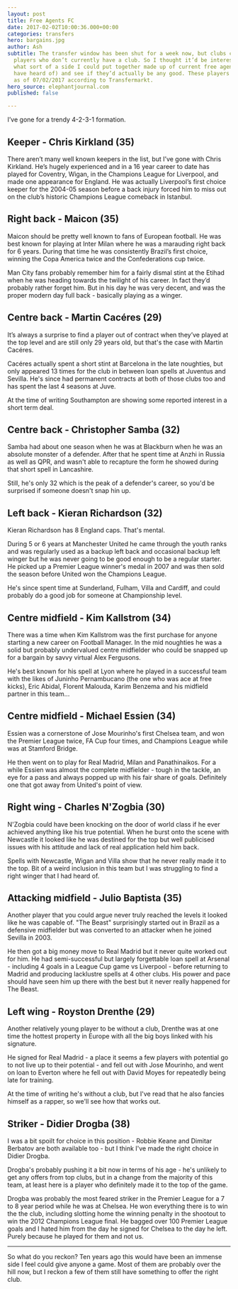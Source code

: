 ```yaml
---
layout: post
title: Free Agents FC
date: 2017-02-02T10:00:36.000+00:00
categories: transfers
hero: bargains.jpg
author: Ash
subtitle: The transfer window has been shut for a week now, but clubs can still sign
  players who don’t currently have a club. So I thought it’d be interesting to see
  what sort of a side I could put together made up of current free agents (that I
  have heard of) and see if they’d actually be any good. These players were available
  as of 07/02/2017 according to Transfermarkt.
hero_source: elephantjournal.com
published: false

---
```

I’ve gone for a trendy 4-2-3-1 formation.

## Keeper - Chris Kirkland (35)

There aren’t many well known keepers in the list, but I’ve gone with Chris Kirkland. He’s hugely experienced and in a 16 year career to date has played for Coventry, Wigan, in the Champions League for Liverpool, and made one appearance for England. He was actually Liverpool’s first choice keeper for the 2004-05 season before a back injury forced him to miss out on the club’s historic Champions League comeback in Istanbul.

## Right back - Maicon (35)

Maicon should be pretty well known to fans of European football. He was best known for playing at Inter Milan where he was a marauding right back for 6 years. During that time he was consistently Brazil’s first choice, winning the Copa America twice and the Confederations cup twice.

Man City fans probably remember him for a fairly dismal stint at the Etihad when he was heading towards the twilight of his career. In fact they’d probably rather forget him. But in his day he was very decent, and was the proper modern day full back - basically playing as a winger.

## Centre back - Martin Cacéres (29)

It’s always a surprise to find a player out of contract when they’ve played at the top level and are still only 29 years old, but that's the case with Martin Cacéres.

Cacéres actually spent a short stint at Barcelona in the late noughties, but only appeared 13 times for the club in between loan spells at Juventus and Sevilla. He's since had permanent contracts at both of those clubs too and has spent the last 4 seasons at Juve.

At the time of writing Southampton are showing some reported interest in a short term deal.

## Centre back - Christopher Samba (32)

Samba had about one season when he was at Blackburn when he was an absolute monster of a defender. After that he spent time at Anzhi in Russia as well as QPR, and wasn't able to recapture the form he showed during that short spell in Lancashire.

Still, he's only 32 which is the peak of a defender's career, so you'd be surprised if someone doesn't snap hin up.

## Left back - Kieran Richardson (32)

Kieran Richardson has 8 England caps. That's mental.

During 5 or 6 years at Manchester United he came through the youth ranks and was regularly used as a backup left back and occasional backup left winger but he was never going to be good enough to be a regular starter. He picked up a Premier League winner's medal in 2007 and was then sold the season before United won the Champions League.

He's since spent time at Sunderland, Fulham, Villa and Cardiff, and could probably do a good job for someone at Championship level.

## Centre midfield - Kim Kallstrom (34)

There was a time when Kim Kallstrom was the first purchase for anyone starting a new career on Football Manager. In the mid noughties he was a solid but probably undervalued centre midfielder who could be snapped up for a bargain by savvy virtual Alex Fergusons.

He's best known for his spell at Lyon where he played in a successful team with the likes of Juninho Pernambucano (the one who was ace at free kicks), Eric Abidal, Florent Malouda, Karim Benzema and his midfield partner in this team...

## Centre midfield - Michael Essien (34)

Essien was a cornerstone of Jose Mourinho's first Chelsea team, and won the Premier League twice, FA Cup four times, and Champions League while was at Stamford Bridge.

He then went on to play for Real Madrid, Milan and Panathinaikos. For a while Essien was almost the complete midfielder - tough in the tackle, an eye for a pass and always popped up with his fair share of goals. Definitely one that got away from United's point of view.

## Right wing - Charles N'Zogbia (30)

N'Zogbia could have been knocking on the door of world class if he ever achieved anything like his true potential. When he burst onto the scene with Newcastle it looked like he was destined for the top but well publicised issues with his attitude and lack of real application held him back.

Spells with Newcastle, Wigan and Villa show that he never really made it to the top. Bit of a weird inclusion in this team but I was struggling to find a right winger that I had heard of.

## Attacking midfield - Julio Baptista (35)

Another player that you could argue never truly reached the levels it looked like he was capable of. "The Beast" surprisingly started out in Brazil as a defensive midfielder but was converted to an attacker when he joined Sevilla in 2003.

He then got a big money move to Real Madrid but it never quite worked out for him. He had semi-successful but largely forgettable loan spell at Arsenal - including 4 goals in a League Cup game vs Liverpool - before returning to Madrid and producing lacklustre spells at 4 other clubs. His power and pace should have seen him up there with the best but it never really happened for The Beast.

## Left wing - Royston Drenthe (29)

Another relatively young player to be without a club, Drenthe was at one time the hottest property in Europe with all the big boys linked with his signature.

He signed for Real Madrid - a place it seems a few players with potential go to not live up to their potential - and fell out with Jose Mourinho, and went on loan to Everton where he fell out with David Moyes for repeatedly being late for training.

At the time of writing he's without a club, but I've read that he also fancies himself as a rapper, so we'll see how that works out.

## Striker - Didier Drogba (38)

I was a bit spoilt for choice in this position - Robbie Keane and Dimitar Berbatov are both available too - but I think I've made the right choice in Didier Drogba.

Drogba's probably pushing it a bit now in terms of his age - he's unlikely to get any offers from top clubs, but in a change from the majority of this team,  at least here is a player who definitely made it to the top of the game.

Drogba was probably the most feared striker in the Premier League for a 7 to 8 year period while he was at Chelsea. He won everything there is to win the the club, including slotting home the winning penalty in the shootout to win the 2012 Champions League final. He bagged over 100 Premier League goals and I hated him from the day he signed for Chelsea to the day he left. Purely because he played for them and not us.

***

So what do you reckon? Ten years ago this would have been an immense side I feel could give anyone a game. Most of them are probably over the hill now, but I reckon a few of them still have something to offer the right club.
